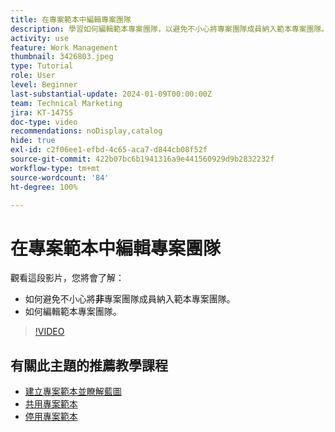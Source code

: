 ```yaml
---
title: 在專案範本中編輯專案團隊
description: 學習如何編輯範本專案團隊，以避免不小心將專案團隊成員納入範本專案團隊。
activity: use
feature: Work Management
thumbnail: 3426803.jpeg
type: Tutorial
role: User
level: Beginner
last-substantial-update: 2024-01-09T00:00:00Z
team: Technical Marketing
jira: KT-14755
doc-type: video
recommendations: noDisplay,catalog
hide: true
exl-id: c2f06ee1-efbd-4c65-aca7-d844cb08f52f
source-git-commit: 422b07bc6b1941316a9e441560929d9b2832232f
workflow-type: tm+mt
source-wordcount: '84'
ht-degree: 100%

---
```


# 在專案範本中編輯專案團隊

觀看這段影片，您將會了解：

* 如何避免不小心將&#x200B;**非**&#x200B;專案團隊成員納入範本專案團隊。
* 如何編輯範本專案團隊。

>[!VIDEO](https://video.tv.adobe.com/v/3426803/?quality=12&learn=on)

## 有關此主題的推薦教學課程

* [建立專案範本並瞭解藍圖](/help/manage-work/create-and-manage-project-templates/create-a-project-template.md)
* [共用專案範本](/help/manage-work/create-and-manage-project-templates/share-a-project-template.md)
* [停用專案範本](/help/manage-work/create-and-manage-project-templates/deactivate-a-project-template.md)

